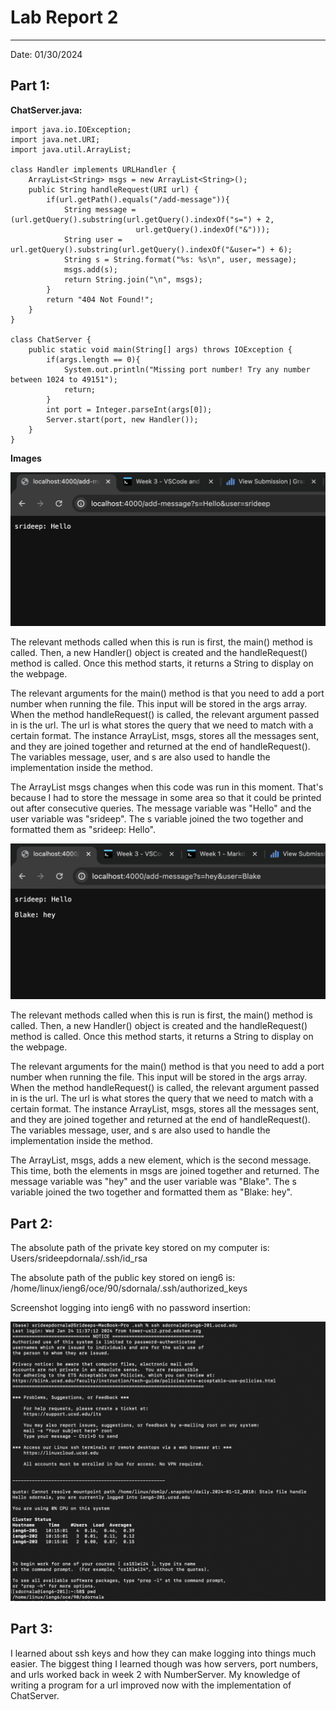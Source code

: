 # Lab Report 2
---
Date: 01/30/2024

## Part 1:

**ChatServer.java:**

    import java.io.IOException;
    import java.net.URI;
    import java.util.ArrayList;

    class Handler implements URLHandler {
    	ArrayList<String> msgs = new ArrayList<String>();
        public String handleRequest(URI url) {
            if(url.getPath().equals("/add-message")){
                String message = (url.getQuery().substring(url.getQuery().indexOf("s=") + 2, 
                                url.getQuery().indexOf("&")));
                String user = url.getQuery().substring(url.getQuery().indexOf("&user=") + 6);
                String s = String.format("%s: %s\n", user, message);
                msgs.add(s);
                return String.join("\n", msgs);
            }
            return "404 Not Found!";
        }
    }

    class ChatServer {
        public static void main(String[] args) throws IOException {
            if(args.length == 0){
                System.out.println("Missing port number! Try any number between 1024 to 49151");
                return;
            }
            int port = Integer.parseInt(args[0]);
            Server.start(port, new Handler());
        }
    }

**Images**

![alt_text](image1.png)

The relevant methods called when this is run is first, the main() method is called. Then, a new Handler() object is created and the handleRequest() method is called. Once this method starts, it returns a String to display on the webpage.

The relevant arguments for the main() method is that you need to add a port number when running the file. This input will be stored in the args array. When the method handleRequest() is called, the relevant argument passed in is the url. The url is what stores the query that we need to match with a certain format. The instance ArrayList, msgs, stores all the messages sent, and they are joined together and returned at the end of handleRequest(). The variables message, user, and s are also used to handle the implementation inside the method.

The ArrayList msgs changes when this code was run in this moment. That's because I had to store the message in some area so that it could be printed out after consecutive queries. The message variable was "Hello" and the user variable was "srideep". The s variable joined the two together and formatted them as "srideep: Hello".

![alt_text](image.png)

The relevant methods called when this is run is first, the main() method is called. Then, a new Handler() object is created and the handleRequest() method is called. Once this method starts, it returns a String to display on the webpage.

The relevant arguments for the main() method is that you need to add a port number when running the file. This input will be stored in the args array. When the method handleRequest() is called, the relevant argument passed in is the url. The url is what stores the query that we need to match with a certain format. The instance ArrayList, msgs, stores all the messages sent, and they are joined together and returned at the end of handleRequest(). The variables message, user, and s are also used to handle the implementation inside the method.

The ArrayList, msgs, adds a new element, which is the second message. This time, both the elements in msgs are joined together and returned. The message variable was "hey" and the user variable was "Blake". The s variable joined the two together and formatted them as "Blake: hey".

## Part 2:

The absolute path of the private key stored on my computer is: Users/srideepdornala/.ssh/id_rsa

The absolute path of the public key stored on ieng6 is: /home/linux/ieng6/oce/90/sdornala/.ssh/authorized_keys

Screenshot logging into ieng6 with no password insertion:

![alt_text](image3.png)

## Part 3:

I learned about ssh keys and how they can make logging into things much easier. The biggest thing I learned though was how servers, port numbers, and urls worked back in week 2 with NumberServer. My knowledge of writing a program for a url improved now with the implementation of ChatServer.
